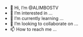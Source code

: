 - 👋 Hi, I’m @ALIMBOSTV
- 👀 I’m interested in ...
- 🌱 I’m currently learning ...
- 💞️ I’m looking to collaborate on ...
- 📫 How to reach me ...

<!---
ALIMBOSTV/ALIMBOSTV is a ✨ special ✨ repository because its `README.md` (this file) appears on your GitHub profile.
You can click the Preview link to take a look at your changes.
--->
